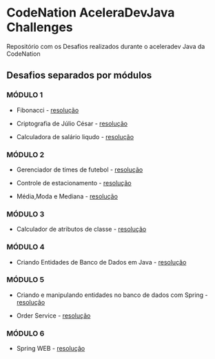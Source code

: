 # CodeNation AceleraDevJava Challenges

Repositório com os Desafios realizados durante o aceleradev Java da CodeNation

## Desafios separados por módulos

### MÓDULO 1

* Fibonacci - [resolução](https://github.com/Kamilahsantos/CodeNation-AceleraDevJava-Challenges/tree/master/java-0)

* Criptografia de Júlio César - [resolução](https://github.com/Kamilahsantos/CodeNation-AceleraDevJava-Challenges/tree/master/java-6)

* Calculadora de salário liqudo - [resolução](https://github.com/Kamilahsantos/CodeNation-AceleraDevJava-Challenges/tree/master/java-13)

### MÓDULO 2

* Gerenciador de times de futebol  - [resolução](https://github.com/Kamilahsantos/CodeNation-AceleraDevJava-Challenges/tree/master/java-1)

* Controle de estacionamento - [resolução](https://github.com/Kamilahsantos/CodeNation-AceleraDevJava-Challenges/tree/master/java-7)

* Média,Moda e Mediana - [resolução](https://github.com/Kamilahsantos/CodeNation-AceleraDevJava-Challenges/tree/master/java-14)

### MÓDULO 3

* Calculador de atributos de classe - [resolução](https://github.com/Kamilahsantos/CodeNation-AceleraDevJava-Challenges/tree/master/java-8)

### MÓDULO 4

* Criando Entidades de Banco de Dados em Java - [resolução](https://github.com/Kamilahsantos/CodeNation-AceleraDevJava-Challenges/tree/master/java-9)

### MÓDULO 5

* Criando e manipulando entidades no banco de dados com Spring - [resolução](https://github.com/Kamilahsantos/CodeNation-AceleraDevJava-Challenges/tree/master/java-10)

* Order Service - [resolução](https://github.com/Kamilahsantos/CodeNation-AceleraDevJava-Challenges/tree/master/java-15)

### MÓDULO 6
* Spring WEB - [resolução](https://github.com/Kamilahsantos/CodeNation-AceleraDevJava-Challenges/tree/master/java-11)

